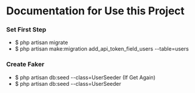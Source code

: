 # Documentation for Use this Project

### Set First Step

- $ php artisan migrate
- $ php artisan make:migration add_api_token_field_users --table=users

### Create Faker

- $ php artisan db:seed --class=UserSeeder (If Get Again)
- $ php artisan db:seed --class=UserSeeder